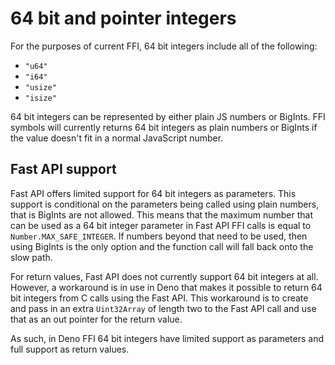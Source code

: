 # 64 bit and pointer integers

For the purposes of current FFI, 64 bit integers include all of the following:

- `"u64"`
- `"i64"`
- `"usize"`
- `"isize"`

64 bit integers can be represented by either plain JS numbers or BigInts. FFI
symbols will currently returns 64 bit integers as plain numbers or BigInts if
the value doesn't fit in a normal JavaScript number.

## Fast API support

Fast API offers limited support for 64 bit integers as parameters. This support
is conditional on the parameters being called using plain numbers, that is
BigInts are not allowed. This means that the maximum number that can be used as
a 64 bit integer parameter in Fast API FFI calls is equal to
`Number.MAX_SAFE_INTEGER`. If numbers beyond that need to be used, then using
BigInts is the only option and the function call will fall back onto the slow
path.

For return values, Fast API does not currently support 64 bit integers at all.
However, a workaround is in use in Deno that makes it possible to return 64 bit
integers from C calls using the Fast API. This workaround is to create and pass
in an extra `Uint32Array` of length two to the Fast API call and use that as an
out pointer for the return value.

As such, in Deno FFI 64 bit integers have limited support as parameters and full
support as return values.
